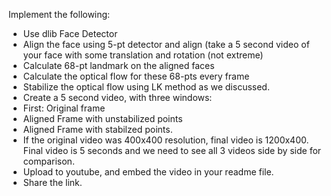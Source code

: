 Implement the following:
- Use dlib Face Detector 
- Align the face using 5-pt detector and align (take a 5 second video of your face with some translation and rotation (not extreme)
- Calculate 68-pt landmark on the aligned faces
- Calculate the optical flow for these 68-pts every frame
- Stabilize the optical flow using LK method as we discussed. 
- Create a 5 second video, with three windows:
- First: Original frame
- Aligned Frame with unstabilized points
- Aligned Frame with stabilzed points. 
- If the original video was 400x400 resolution, final video is 1200x400. Final video is 5 seconds and we need to see all 3 videos side by side for comparison. 
- Upload to youtube, and embed the video in your readme file. 
- Share the link. 
